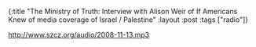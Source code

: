 {:title "The Ministry of Truth: Interview with Alison Weir of If Americans Knew of media coverage of Israel / Palestine"
:layout :post
:tags  ["radio"]}

<http://www.szcz.org/audio/2008-11-13.mp3>

